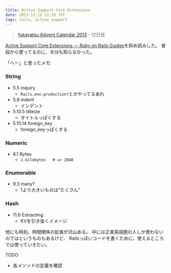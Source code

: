 ```yaml
---
title: Active Support Core Extensions
date: 2013-12-12 21:33 JST
tags: rails, active_support
---
```


> [fukayatsu Advent Calendar 2013](/2013/11/29/advent-calendar-2013/) - 12日目


[Active Support Core Extensions — Ruby on Rails Guides](http://edgeguides.rubyonrails.org/active_support_core_extensions.html)を斜め読みした。
普段から使ってるのに、半分も知らなかった。

「へー」と思ったメモ:
### String
- 5.5 inquiry
    - `Rails.env.production?`とかやってるあれ
- 5.8 indent
    - インデント
- 5.10.5 titleize
    - タイトルっぽくする
- 5.10.14 foreign_key
    - foreign_keyっぽくする

### Numeric
- 6.1 Bytes
    - `2.kilobytes   # => 2048`

### Enumerable
- 9.3 many?
    - 1より大きいものは"たくさん"

### Hash
- 11.6 Extracting
    - KVを引き抜くイメージ


他にも時刻、時間関係の拡張が沢山ある。
中には正直英語圏の人しか使わないのではというものもあるけど、
Railsっぽいコードを書くために、使えるところでは使っていきたい。

TODO
- 各メソッドの定義を確認
